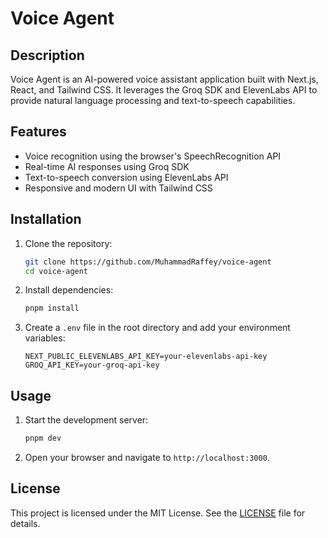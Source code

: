 # Voice Agent

## Description

Voice Agent is an AI-powered voice assistant application built with Next.js, React, and Tailwind CSS. It leverages the Groq SDK and ElevenLabs API to provide natural language processing and text-to-speech capabilities.

## Features

- Voice recognition using the browser's SpeechRecognition API
- Real-time AI responses using Groq SDK
- Text-to-speech conversion using ElevenLabs API
- Responsive and modern UI with Tailwind CSS

## Installation

1. Clone the repository:

   ```sh
   git clone https://github.com/MuhammadRaffey/voice-agent
   cd voice-agent
   ```

2. Install dependencies:

   ```sh
   pnpm install
   ```

3. Create a `.env` file in the root directory and add your environment variables:
   ```env
   NEXT_PUBLIC_ELEVENLABS_API_KEY=your-elevenlabs-api-key
   GROQ_API_KEY=your-groq-api-key
   ```

## Usage

1. Start the development server:

   ```sh
   pnpm dev
   ```

2. Open your browser and navigate to `http://localhost:3000`.

## License

This project is licensed under the MIT License. See the [LICENSE](LICENSE) file for details.
